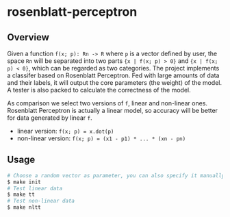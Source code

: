 # rosenblatt-perceptron

## Overview

Given a function `f(x; p): Rn -> R` where `p` is a vector defined by user, the space `Rn` will be separated into two parts `{x | f(x; p) > 0}` and `{x | f(x; p) < 0}`, which can be regarded as two categories. The project implements a classifer based on Rosenblatt Perceptron. Fed with large amounts of data and their labels, it will output the core parameters (the weight) of the model. A tester is also packed to calculate the correctness of the model.

As comparison we select two versions of `f`, linear and non-linear ones. Rosenblatt Perceptron is actually a linear model, so accuracy will be better for data generated by linear `f`.

 + linear version: `f(x; p) = x.dot(p)`
 + non-linear version: `f(x; p) = (x1 - p1) * ... * (xn - pn)`

## Usage

```bash
# Choose a random vector as parameter, you can also specify it manually by writing it into file `param`
$ make init
# Test linear data
$ make tt
# Test non-linear data
$ make nltt
```
